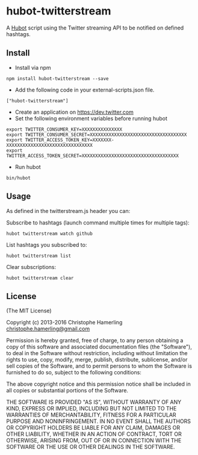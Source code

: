 # hubot-twitterstream

A [Hubot](http://hubot.github.com) script using the Twitter streaming API to be notified on defined hashtags.

## Install

- Install via npm

```
npm install hubot-twitterstream --save
```
- Add the following code in your external-scripts.json file.

```
["hubot-twitterstream"]
```

- Create an application on https://dev.twitter.com
- Set the following environment variables before running hubot

```
export TWITTER_CONSUMER_KEY=XXXXXXXXXXXXXXX
export TWITTER_CONSUMER_SECRET=XXXXXXXXXXXXXXXXXXXXXXXXXXXXXXXXXXXX
export TWITTER_ACCESS_TOKEN_KEY=XXXXXXX-XXXXXXXXXXXXXXXXXXXXXXXXXXXXXXXX
export TWITTER_ACCESS_TOKEN_SECRET=XXXXXXXXXXXXXXXXXXXXXXXXXXXXXXXXXXXX
```

- Run hubot

```
bin/hubot
```

## Usage

As defined in the twitterstream.js header you can:

Subscribe to hashtags (launch command multiple times for multiple tags):

    hubot twitterstream watch github

List hashtags you subscribed to:

    hubot twitterstream list

Clear subscriptions:

    hubot twitterstream clear

## License

(The MIT License)

Copyright (c) 2013-2016 Christophe Hamerling <christophe.hamerling@gmail.com>

Permission is hereby granted, free of charge, to any person obtaining a copy
of this software and associated documentation files (the "Software"), to deal
in the Software without restriction, including without limitation the rights
to use, copy, modify, merge, publish, distribute, sublicense, and/or sell
copies of the Software, and to permit persons to whom the Software is
furnished to do so, subject to the following conditions:

The above copyright notice and this permission notice shall be included in
all copies or substantial portions of the Software.

THE SOFTWARE IS PROVIDED "AS IS", WITHOUT WARRANTY OF ANY KIND, EXPRESS OR
IMPLIED, INCLUDING BUT NOT LIMITED TO THE WARRANTIES OF MERCHANTABILITY,
FITNESS FOR A PARTICULAR PURPOSE AND NONINFRINGEMENT. IN NO EVENT SHALL THE
AUTHORS OR COPYRIGHT HOLDERS BE LIABLE FOR ANY CLAIM, DAMAGES OR OTHER
LIABILITY, WHETHER IN AN ACTION OF CONTRACT, TORT OR OTHERWISE, ARISING
FROM, OUT OF OR IN CONNECTION WITH THE SOFTWARE OR THE USE OR OTHER DEALINGS
IN THE SOFTWARE.
